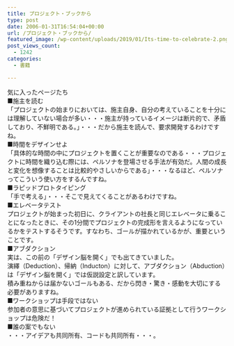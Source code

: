 ```yaml
---
title: プロジェクト・ブックから
type: post
date: 2006-01-31T16:54:04+00:00
url: /プロジェクト・ブックから/
featured_image: /wp-content/uploads/2019/01/Its-time-to-celebrate-2.png
post_views_count:
  - 1242
categories:
  - 書籍

---
```

気に入ったページたち  
■施主を読む  
「プロジェクトの始まりにおいては、施主自身、自分の考えていることを十分には理解していない場合が多い・・・施主が持っているイメージは断片的で、矛盾しており、不鮮明である。」・・・だから施主を読んで、要求開発するわけですね。  
■時間をデザインせよ  
「具体的な時間の中にプロジェクトを置くことが重要なのである・・・プロジェクトに時間を織り込む際には、ペルソナを登場させる手法が有効だ。人間の成長と変化を想像することは比較的やさしいからである」・・・なるほど、ペルソナってこういう使い方をするんですね。  
■ラピッドプロトタイピング  
「手で考える」・・・そこで見えてくることがあるわけですね。  
■エレベータテスト  
プロジェクトが始まった初日に、クライアントの社長と同じエレベータに乗ることになったときに、その1分間でプロジェクトの完成形を言えるようになっているかをテストするそうです。すなわち、ゴールが描かれているかが、重要ということです。  
■アブダクション  
実は、この前の「デザイン脳を開く」でも出てきていました。  
演繹（Deduction）、帰納（Inducton）に対して、アブダクション（Abduction）は「デザイン脳を開く」では仮説設定と訳しています。  
積み重ねからは届かないゴールもある、だから閃き・驚き・感動を大切にする必要がありますね。  
■ワークショップは手段ではない  
参加者の意思に基づいてプロジェクトが進められている証拠として行うワークショップは危険だ！  
■誰の案でもない  
・・・アイデアも共同所有、コードも共同所有・・・。